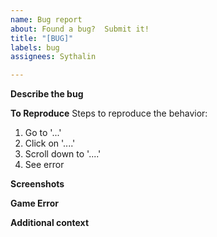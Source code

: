 ```yaml
---
name: Bug report
about: Found a bug?  Submit it!
title: "[BUG]"
labels: bug
assignees: Sythalin

---
```


**Describe the bug**

**To Reproduce**
Steps to reproduce the behavior:
1. Go to '...'
2. Click on '....'
3. Scroll down to '....'
4. See error

**Screenshots**

**Game Error**

**Additional context**

